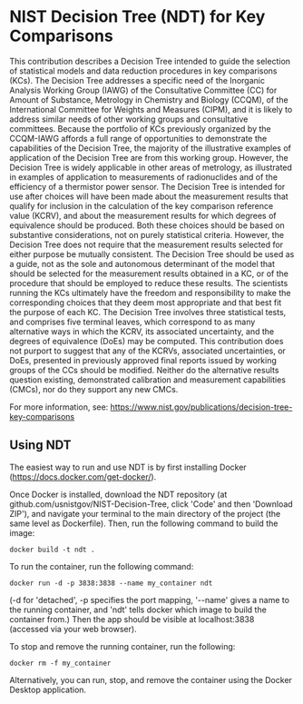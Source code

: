# NIST Decision Tree (NDT) for Key Comparisons

This contribution describes a Decision Tree intended to guide the selection of statistical models and data reduction procedures in key comparisons (KCs). The Decision Tree addresses a specific need of the Inorganic Analysis Working Group (IAWG) of the Consultative Committee (CC) for Amount of Substance, Metrology in Chemistry and Biology (CCQM), of the International Committee for Weights and Measures (CIPM), and it is likely to address similar needs of other working groups and consultative committees. Because the portfolio of KCs previously organized by the CCQM-IAWG affords a full range of opportunities to demonstrate the capabilities of the Decision Tree, the majority of the illustrative examples of application of the Decision Tree are from this working group. However, the Decision Tree is widely applicable in other areas of metrology, as illustrated in examples of application to measurements of radionuclides and of the efficiency of a thermistor power sensor. The Decision Tree is intended for use after choices will have been made about the measurement results that qualify for inclusion in the calculation of the key comparison reference value (KCRV), and about the measurement results for which degrees of equivalence should be produced. Both these choices should be based on substantive considerations, not on purely statistical criteria. However, the Decision Tree does not require that the measurement results selected for either purpose be mutually consistent. The Decision Tree should be used as a guide, not as the sole and autonomous determinant of the model that should be selected for the measurement results obtained in a KC, or of the procedure that should be employed to reduce these results. The scientists running the KCs ultimately have the freedom and responsibility to make the corresponding choices that they deem most appropriate and that best fit the purpose of each KC. The Decision Tree involves three statistical tests, and comprises five terminal leaves, which correspond to as many alternative ways in which the KCRV, its associated uncertainty, and the degrees of equivalence (DoEs) may be computed. This contribution does not purport to suggest that any of the KCRVs, associated uncertainties, or DoEs, presented in previously approved final reports issued by working groups of the CCs should be modified. Neither do the alternative results question existing, demonstrated calibration and measurement capabilities (CMCs), nor do they support any new CMCs.

For more information, see: https://www.nist.gov/publications/decision-tree-key-comparisons

## Using NDT

The easiest way to run and use NDT is by first installing Docker (https://docs.docker.com/get-docker/).

Once Docker is installed, download the NDT repository (at github.com/usnistgov/NIST-Decision-Tree, click 'Code' and then 'Download ZIP'), and navigate your terminal to the main directory of the project (the same level as Dockerfile). Then, run the following command to build the image:
```
docker build -t ndt .
```
To run the container, run the following command:
```
docker run -d -p 3838:3838 --name my_container ndt
```
(-d for 'detached', -p specifies the port mapping, '--name' gives a name to the running container, and 'ndt' tells docker which image to build the container from.) Then the app should be visible at localhost:3838 (accessed via your web browser).

To stop and remove the running container, run the following:
```
docker rm -f my_container
```

Alternatively, you can run, stop, and remove the container using the Docker Desktop application.
